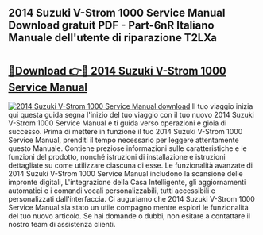 ## 2014 Suzuki V-Strom 1000 Service Manual Download gratuit PDF - Part-6nR Italiano Manuale dell'utente di riparazione T2LXa

# <h2><a href="http://dfbny79.blite.top/?on=2014+Suzuki+V-Strom+1000+Service+Manual">🔗Download 👉🔴 2014 Suzuki V-Strom 1000 Service Manual</a></h2>

[![2014 Suzuki V-Strom 1000 Service Manual download](https://i.imgur.com/lujVjoI.png)](http://dfbny79.blite.top/?on=2014+Suzuki+V-Strom+1000+Service+Manual)
Il tuo viaggio inizia qui questa guida segna l'inizio del tuo viaggio con il tuo nuovo 2014 Suzuki V-Strom 1000 Service Manual e ti guida verso operazioni e gioia di successo. Prima di mettere in funzione il tuo 2014 Suzuki V-Strom 1000 Service Manual, prenditi il tempo necessario per leggere attentamente questo Manuale. Contiene preziose informazioni sulle caratteristiche e le funzioni del prodotto, nonché istruzioni di installazione e istruzioni dettagliate su come utilizzare ciascuna di esse. Le funzionalità avanzate di 2014 Suzuki V-Strom 1000 Service Manual includono la scansione delle impronte digitali, L'integrazione della Casa Intelligente, gli aggiornamenti automatici e i comandi vocali personalizzabili, tutti accessibili e personalizzati dall'interfaccia. Ci auguriamo che 2014 Suzuki V-Strom 1000 Service Manual sia stato un utile compagno mentre esplori le funzionalità del tuo nuovo articolo. Se hai domande o dubbi, non esitare a contattare il nostro team di assistenza clienti.
